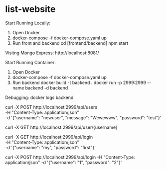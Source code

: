 # list-website

Start Running Locally:
1. Open Docker
2. docker-compose -f docker-compose.yaml up
3. Run front and backend
    cd [frontend/backend]
    npm start

Visitng Mongo Express: http://localhost:8081/

Start Running Container:
1. Open Docker
2. docker-compose -f docker-compose.yaml up
3. Run backend
    docker build -t backend .
    docker run -p 2999:2999 --name backend -d backend

Debugging: docker logs backend


curl -X POST http://localhost:2999/api/users \
-H "Content-Type: application/json" \
-d '{"username": "newuser", "message": "Wewewww", "password": "test"}'

curl -X GET http://localhost:2999/api/user/{username}


curl -X GET http://localhost:2999/api/login \
-H "Content-Type: application/json" \
-d '{"username": "my", "password": "first"}'

curl -X POST http://localhost:2999/api/login -H "Content-Type: application/json" -d '{"username": "1", "password": "2"}'

